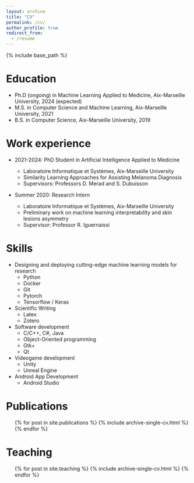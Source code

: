 ```yaml
---
layout: archive
title: "CV"
permalink: /cv/
author_profile: true
redirect_from:
  - /resume
---
```


{% include base_path %}

Education
======
* Ph.D (ongoing) in Machine Learning Applied to Medicine, Aix-Marseille University, 2024 (expected)
* M.S. in Computer Science and Machine Learning, Aix-Marseille University, 2021
* B.S. in Computer Science, Aix-Marseille University, 2019

Work experience
======
* 2021-2024: PhD Student in Artificial Intelligence Applied to Medicine
  * Laboratoire Informatique et Systèmes, Aix-Marseille University
  * Similarity Learning Approaches for Assisting Melanoma Diagnosis
  * Supervisors: Professors D. Merad and S. Dubuisson

* Summer 2020: Research Intern
  * Laboratoire Informatique et Systèmes, Aix-Marseille University
  * Preliminary work on machine learning interpretability and skin lesions asymmetry
  * Supervisor: Professor R. Iguernaissi
  
Skills
======
* Designing and deploying cutting-edge machine learning models for research
  * Python
  * Docker
  * Git
  * Pytorch
  * Tensorflow / Keras
* Scientific Writing
  * Latex
  * Zotero
* Software development
  * C/C++, C#, Java
  * Object-Oriented programming
  * Gtk+
  * Qt
* Videogame development
  * Unity
  * Unreal Engine
* Android App Development
  * Android Studio
  

Publications
======
  <ul>{% for post in site.publications %}
    {% include archive-single-cv.html %}
  {% endfor %}</ul>
  
Teaching
======
  <ul>{% for post in site.teaching %}
    {% include archive-single-cv.html %}
  {% endfor %}</ul>
  
